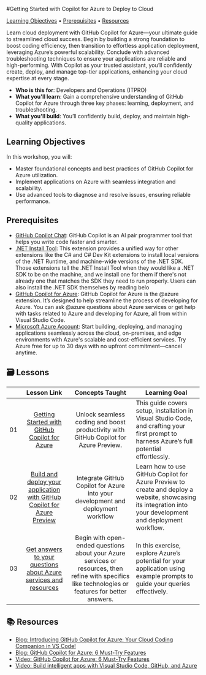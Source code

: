#Getting Started with Copilot for Azure to Deploy to Cloud

[Learning Objectives](#Learn) • [Prerequisites](#pre-req) • [Resources](#book)

Learn cloud deployment with GitHub Copilot for Azure—your ultimate guide to streamlined cloud success. Begin by building a strong foundation to boost coding efficiency, then transition to effortless application deployment, leveraging Azure’s powerful scalability. Conclude with advanced troubleshooting techniques to ensure your applications are reliable and high-performing. With Copilot as your trusted assistant, you’ll confidently create, deploy, and manage top-tier applications, enhancing your cloud expertise at every stage.

- **Who is this for**: Developers and Operations (ITPRO)
- **What you'll learn**: Gain a comprehensive understanding of GitHub Copilot for Azure through three key phases: learning, deployment, and troubleshooting.
- **What you'll build**: You’ll confidently build, deploy, and maintain high-quality applications.

<a name="Learn"/>

## Learning Objectives

In this workshop, you will:

- Master foundational concepts and best practices of GitHub Copilot for Azure utilization.
- Implement applications on Azure with seamless integration and scalability.
- Use advanced tools to diagnose and resolve issues, ensuring reliable performance.

<a name="pre-req"/>

## Prerequisites

- [GitHub Copilot Chat](https://marketplace.visualstudio.com/items?itemName=GitHub.copilot): GitHub Copilot is an AI pair programmer tool that helps you write code faster and smarter.
- [.NET Install Tool](https://marketplace.visualstudio.com/items?itemName=ms-dotnettools.vscode-dotnet-runtime): This extension provides a unified way for other extensions like the C# and C# Dev Kit extensions to install local versions of the .NET Runtime, and machine-wide versions of the .NET SDK. Those extensions tell the .NET Install Tool when they would like a .NET SDK to be on the machine, and we install one for them if there's not already one that matches the SDK they need to run properly. Users can also install the .NET SDK themselves by reading belo
- [GitHub Copilot for Azure](https://marketplace.visualstudio.com/items?itemName=ms-azuretools.vscode-azure-github-copilot): GitHub Copilot for Azure is the @azure extension. It’s designed to help streamline the process of developing for Azure. You can ask @azure questions about Azure services or get help with tasks related to Azure and developing for Azure, all from within Visual Studio Code.
- [Microsoft Azure Account](https://azure.microsoft.com/pricing/purchase-options/azure-account): Start building, deploying, and managing applications seamlessly across the cloud, on-premises, and edge environments with Azure's scalable and cost-efficient services. Try Azure free for up to 30 days with no upfront commitment—cancel anytime.

<a name="book"/>

## 🗃️ Lessons
|       |              Lesson Link              |                       Concepts Taught                       |                     Learning Goal                 |                             
| :---: | :------------------------------------: | :---------------------------------------------------------: | ----------------------------------------------------------- |
| 01 | [Getting Started with GitHub Copilot for Azure](https://github.com/microsoft/Mastering-GitHub-Copilot-for-Paired-Programming/blob/main/09-Using-GitHub-Copilot-for-Azure-to-Deploy-to-Cloud/01-Getting-Started-with-GitHub-Copilot-for-Azure.md) | Unlock seamless coding and boost productivity with GitHub Copilot for Azure Preview.|  This guide covers setup, installation in Visual Studio Code, and crafting your first prompt to harness Azure’s full potential effortlessly.                    |
| 02 | [Build and deploy your application with GitHub Copilot for Azure Preview](https://github.com/microsoft/Mastering-GitHub-Copilot-for-Paired-Programming/blob/main/09-Using-GitHub-Copilot-for-Azure-to-Deploy-to-Cloud/02-Build-and-deploy-your-application-with-GitHub-Copilot-for-Azure.md) | Integrate GitHub Copilot for Azure into your development and deployment workflow | Learn how to use GitHub Copilot for Azure Preview to create and deploy a website, showcasing its integration into your development and deployment workflow. | 
| 03 | [Get answers to your questions about Azure services and resources](https://github.com/microsoft/Mastering-GitHub-Copilot-for-Paired-Programming/blob/main/09-Using-GitHub-Copilot-for-Azure-to-Deploy-to-Cloud/03-Get-Answers-to-your-Questions-about-Azure-Services-and-Resources.md) | Begin with open-ended questions about your Azure services or resources, then refine with specifics like technologies or features for better answers. | In this exercise, explore Azure’s potential for your application using example prompts to guide your queries effectively. | 

## :books: Resources

- [Blog: Introducing GitHub Copilot for Azure: Your Cloud Coding Companion in VS Code!](https://techcommunity.microsoft.com/t5/microsoft-developer-community/introducing-github-copilot-for-azure-your-cloud-coding-companion/ba-p/4127644)
- [Blog: GitHub Copilot for Azure: 6 Must-Try Features](https://techcommunity.microsoft.com/t5/microsoft-developer-community/github-copilot-for-azure-6-must-try-features/ba-p/4283126)
- [Video: GitHub Copilot for Azure: 6 Must-Try Features](https://youtube.com/playlist?list=PLlrxD0HtieHgdwrN6ooxApdfBKTJK7465&si=9rl-kNItvFPeqhwa)
- [Video: Build intelligent apps with Visual Studio Code, GitHub, and Azure](https://youtu.be/30OpmbWL1t8?si=FvkRqa-wxTHaU3qA&t=1024)
